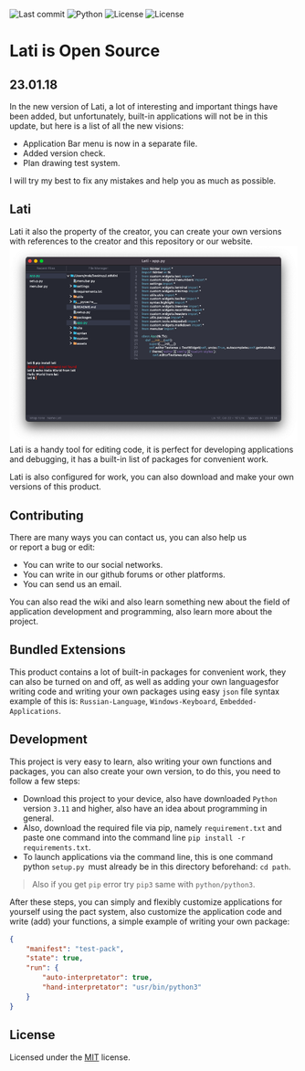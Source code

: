 ![Last commit](https://img.shields.io/github/last-commit/LatiKom/Lati)
![Python](https://img.shields.io/pypi/pyversions/autopep8)
![License](https://img.shields.io/github/license/LatiKom/Lati)
![License](https://img.shields.io/github/languages/code-size/LatiKom/Lati)
# Lati is Open Source
## 23.01.18
In the new version of Lati, a lot of interesting and important things have been added, but unfortunately, built-in applications will not be in this update, but here is a list of all the new visions:

 - Application Bar menu is now in a separate file.
 - Added version check.
 - Plan drawing test system.

I will try my best to fix any mistakes and help you as much as possible.

## Lati
Lati it also the property of the creator, you can create your own versions with references to the creator and this repository or our website.
![Lati screenshot](./assets/private/pictures/app.png)
Lati is a handy tool for editing code, it is perfect for developing applications and debugging, it has a built-in list of packages for convenient work.

Lati is also configured for work, you can also download and make your own versions of this product.

## Contributing
There are many ways you can contact us, you can also help us   
or report a bug or edit:

 - You can write to our social networks.
 - You can write in our github forums or other platforms.
 - You can send us an email.
 
 You can also read the wiki and also learn something new about the field of application development and programming, also learn more about the project.

## Bundled Extensions
This product contains a lot of built-in packages for convenient work, they can also be turned on and off, as well as adding your own languages ​​​​for writing code and writing your own packages using easy `json` file syntax example of this is: `Russian-Language`, `Windows-Keyboard`, `Embedded-Applications`.

## Development
This project is very easy to learn, also writing your own functions and packages, you can also create your own version, to do this, you need to follow a few steps:

 - Download this project to your device, also have downloaded `Python`
   version `3.11` and higher, also have an idea about programming in
   general.
 - Also, download the required file via pip, namely `requirement.txt` and
   paste one command into the command line `pip install -r
   requirements.txt`.
 - To launch applications via the command line, this is one command
   python `setup.py `must already be in this directory beforehand: `cd
   path`.

> Also if you get `pip` error try `pip3` same with `python/python3`.
  
After these steps, you can simply and flexibly customize applications for yourself using the pact system, also customize the application code and write (add) your functions,    a simple example of writing your own package:

```json
{
    "manifest": "test-pack",
    "state": true,
    "run": {
        "auto-interpretator": true,
        "hand-interpretator": "usr/bin/python3"
    }
}
```

## License
Licensed under the [MIT](https://github.com/LatiKom/Lati/blob/main/LICENSE) license.